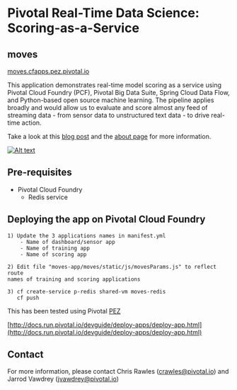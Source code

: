 # Pivotal Real-Time Data Science: Scoring-as-a-Service
## moves

[moves.cfapps.pez.pivotal.io](https://moves.cfapps.pez.pivotal.io)

This application demonstrates real-time model scoring as a service using Pivotal Cloud Foundry (PCF), Pivotal Big Data Suite, Spring Cloud Data Flow, and Python-based open source machine learning. The pipeline applies broadly and would allow us to evaluate and score almost any feed of streaming data - from sensor data to unstructured text data - to drive real-time action.

Take a look at this [blog post](https://blog.pivotal.io/data-science-pivotal/products/scoring-as-a-service-to-operationalize-algorithms-for-real-time) and the [about page](https://moves.cfapps.pez.pivotal.io/about) for more information.

[![Alt text](https://img.youtube.com/vi/j6yiVhm9bhs/0.jpg)](https://www.youtube.com/watch?v=j6yiVhm9bhs)

## Pre-requisites

* Pivotal Cloud Foundry
    * Redis service

## Deploying the app on Pivotal Cloud Foundry

    1) Update the 3 applications names in manifest.yml
        - Name of dashboard/sensor app
        - Name of training app
        - Name of scoring app

    2) Edit file "moves-app/moves/static/js/movesParams.js" to reflect route 
    names of training and scoring applications

    3) cf create-service p-redis shared-vm moves-redis
       cf push

This has been tested using Pivotal [PEZ](https://apps.run.pez.pivotal.io/)

[http://docs.run.pivotal.io/devguide/deploy-apps/deploy-app.html](http://docs.run.pivotal.io/devguide/deploy-apps/deploy-app.html)
    
## Contact

For more information, please contact Chris Rawles (crawles@pivotal.io) and Jarrod Vawdrey (jvawdrey@pivotal.io)
